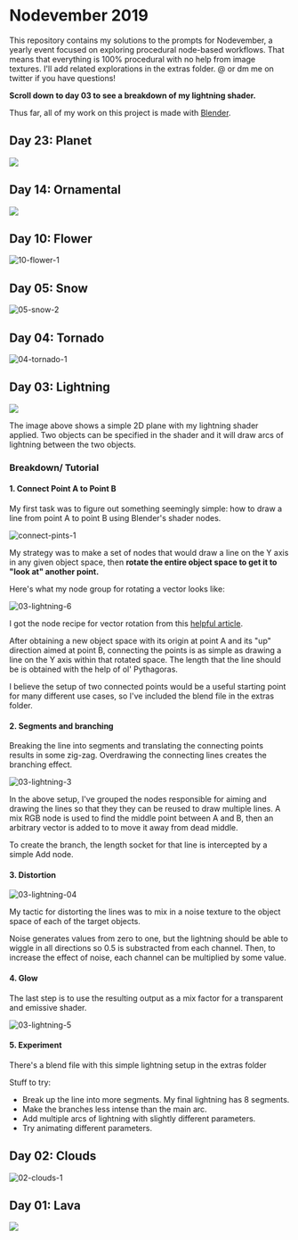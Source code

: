 # Nodevember 2019

This repository contains my solutions to the prompts for Nodevember, a yearly event focused on exploring procedural node-based workflows. That means that everything is 100% procedural with no help from image textures. I'll add related explorations in the extras folder. @ or dm me on twitter if you have questions!

**Scroll down to day 03 to see a breakdown of my lightning shader.**

Thus far, all of my work on this project is made with [Blender](https://www.blender.org/). 

## Day 23: Planet

![](/img/23-planet-1.jpg)

## Day 14: Ornamental

![](/img/14-ornate-2.jpg)

## Day 10: Flower

![10-flower-1](/img/10-flower-1.jpg)

## Day 05: Snow

![05-snow-2](/img/05-snow-2.png)

## Day 04: Tornado

![04-tornado-1](/img/04-tornado-1.png)

## Day 03: Lightning

![](/img/03-lightning-1.png)

The image above shows a simple 2D plane with my lightning shader applied. Two objects can be specified in the shader and it will draw arcs of lightning between the two objects. 

### Breakdown/ Tutorial

#### 1. Connect Point A to Point B

My first task was to figure out something seemingly simple: how to draw a line from point A to point B using Blender's shader nodes. 

![connect-pints-1](/img/03-lightning-2.png)

My strategy was to make a set of nodes that would draw a line on the Y axis in any given object space, then **rotate the entire object space to get it to "look at" another point.** 

Here's what my node group for rotating a vector looks like:

![03-lightning-6](/img/03-lightning-6.png)

I got the node recipe for vector rotation from this [helpful article](https://medium.com/@behreajj/coding-blender-materials-with-nodes-python-66d950c0bc02). 

 After obtaining a new object space with its origin at point A and its "up" direction aimed at point B, connecting the points is as simple as drawing a line on the Y axis within that rotated space. The length that the line should be is obtained with the help of ol' Pythagoras.

I believe the setup of two connected points would be a useful starting point for many different use cases, so I've included the blend file in the extras folder. 

#### 2. Segments and branching

Breaking the line into segments and translating the connecting points results in some zig-zag. Overdrawing the connecting lines creates the branching effect.

![03-lightning-3](/img/03-lightning-3.png)

In the above setup, I've grouped the nodes responsible for aiming and drawing the lines so that they they can be reused to draw multiple lines. A mix RGB node is used to find the middle point between A and B, then an arbitrary vector is added to to move it away from dead middle. 

To create the branch, the length socket for that line is intercepted by a simple Add node.

#### 3. Distortion

![03-lightning-04](/img/03-lightning-04.png)

My tactic for distorting the lines was to mix in a noise texture to the object space of each of the target objects. 

Noise generates values from zero to one, but the lightning should be able to wiggle in all directions so 0.5 is substracted from each channel. Then, to increase the effect of noise, each channel can be multiplied by some value.

#### 4. Glow

The last step is to use the resulting output as a mix factor for a transparent and emissive shader.

![03-lightning-5](/img/03-lightning-5.png)

#### 5. Experiment

There's a blend file with this simple lightning setup in the extras folder

Stuff to try:

* Break up the line into more segments. My final lightning has 8 segments.
* Make the branches less intense than the main arc.
* Add multiple arcs of lightning with slightly different parameters.
* Try animating different parameters.

## Day 02: Clouds

![02-clouds-1](/img/02-clouds-1.png)


## Day 01: Lava

![](/img/01-lava-1.png)

